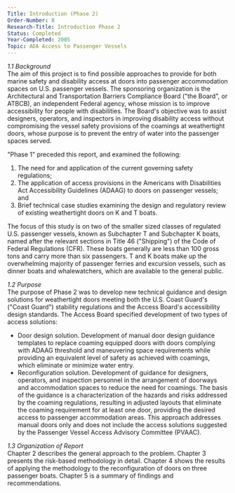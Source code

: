 ```yaml
---
Title: Introduction (Phase 2)
Order-Number: 8
Research-Title: Introduction Phase 2
Status: Completed
Year-Completed: 2005
Topic: ADA Access to Passenger Vessels
---
```


*1.1 Background*\
The aim of this project is to find possible approaches to provide for both marine safety and disability access at doors into passenger accommodation spaces on U.S. passenger vessels. The sponsoring organization is the Architectural and Transportation Barriers Compliance Board ("the Board", or ATBCB), an independent Federal agency, whose mission is to improve accessibility for people with disabilities. The Board's objective was to assist designers, operators, and inspectors in improving disability access without compromising the vessel safety provisions of the coamings at weathertight doors, whose purpose is to prevent the entry of water into the passenger spaces served.

"Phase 1" preceded this report, and examined the following:

1.  The need for and application of the current governing safety regulations;
2.  The application of access provisions in the Americans with Disabilities Act Accessibility Guidelines (ADAAG) to doors on passenger vessels; and
3.  Brief technical case studies examining the design and regulatory review of existing weathertight doors on K and T boats.

The focus of this study is on two of the smaller sized classes of regulated U.S. passenger vessels, known as Subchapter T and Subchapter K boats, named after the relevant sections in Title 46 ("Shipping") of the Code of Federal Regulations (CFR). These boats generally are less than 100 gross tons and carry more than six passengers. T and K boats make up the overwhelming majority of passenger ferries and excursion vessels, such as dinner boats and whalewatchers, which are available to the general public.

*1.2 Purpose*\
The purpose of Phase 2 was to develop new technical guidance and design solutions for weathertight doors meeting both the U.S. Coast Guard's ("Coast Guard") stability regulations and the Access Board's accessibility design standards. The Access Board specified development of two types of access solutions:

-   Door design solution. Development of manual door design guidance templates to replace coaming equipped doors with doors complying with ADAAG threshold and maneuvering space requirements while providing an equivalent level of safety as achieved with coamings, which eliminate or minimize water entry.
-   Reconfiguration solution. Development of guidance for designers, operators, and inspection personnel in the arrangement of doorways and accommodation spaces to reduce the need for coamings. The basis of the guidance is a characterization of the hazards and risks addressed by the coaming regulations, resulting in adjusted layouts that eliminate the coaming requirement for at least one door, providing the desired access to passenger accommodation areas. This approach addresses manual doors only and does not include the access solutions suggested by the Passenger Vessel Access Advisory Committee (PVAAC).

*1.3 Organization of Report*\
Chapter 2 describes the general approach to the problem. Chapter 3 presents the risk-based methodology in detail. Chapter 4 shows the results of applying the methodology to the reconfiguration of doors on three passenger boats. Chapter 5 is a summary of findings and recommendations.
